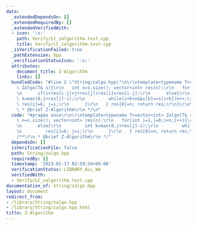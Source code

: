 ```yaml
---
data:
  _extendedDependsOn: []
  _extendedRequiredBy: []
  _extendedVerifiedWith:
  - icon: ':x:'
    path: Verify/LC_zalgorithm.test.cpp
    title: Verify/LC_zalgorithm.test.cpp
  _isVerificationFailed: true
  _pathExtension: hpp
  _verificationStatusIcon: ':x:'
  attributes:
    document_title: Z-Algorithm
    links: []
  bundledCode: "#line 2 \"String/zalgo.hpp\"\n\r\ntemplate<typename T>vector<int>\
    \ Zalgo(T& s){\r\n   int n=s.size(); vector<int> res(n);\r\n   for(int i=1,j=0;i<n;i++){\r\
    \n      if(i+res[i-j]<j+res[j])res[i]=res[i-j];\r\n      else{\r\n         int\
    \ k=max(0,j+res[j]-i);\r\n         while(i+k<n&&s[k]==s[i+k])k++;\r\n        \
    \ res[i]=k; j=i;\r\n      }\r\n   } res[0]=n; return res;\r\n}\r\n\r\n/**\r\n\
    \ * @brief Z-Algorithm\r\n */\n"
  code: "#pragma once\r\n\r\ntemplate<typename T>vector<int> Zalgo(T& s){\r\n   int\
    \ n=s.size(); vector<int> res(n);\r\n   for(int i=1,j=0;i<n;i++){\r\n      if(i+res[i-j]<j+res[j])res[i]=res[i-j];\r\
    \n      else{\r\n         int k=max(0,j+res[j]-i);\r\n         while(i+k<n&&s[k]==s[i+k])k++;\r\
    \n         res[i]=k; j=i;\r\n      }\r\n   } res[0]=n; return res;\r\n}\r\n\r\n\
    /**\r\n * @brief Z-Algorithm\r\n */"
  dependsOn: []
  isVerificationFile: false
  path: String/zalgo.hpp
  requiredBy: []
  timestamp: '2023-01-17 02:59:34+09:00'
  verificationStatus: LIBRARY_ALL_WA
  verifiedWith:
  - Verify/LC_zalgorithm.test.cpp
documentation_of: String/zalgo.hpp
layout: document
redirect_from:
- /library/String/zalgo.hpp
- /library/String/zalgo.hpp.html
title: Z-Algorithm
---
```

